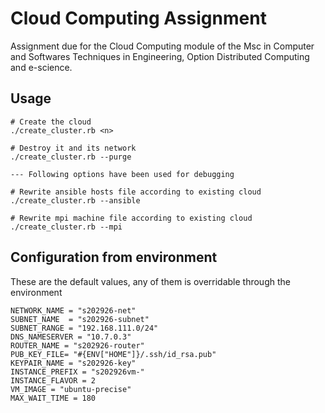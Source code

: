 Cloud Computing Assignment
==========================

Assignment due for the Cloud Computing module of the Msc in Computer and
Softwares Techniques in Engineering, Option Distributed Computing and
e-science.

Usage
-----

```
# Create the cloud
./create_cluster.rb <n>

# Destroy it and its network
./create_cluster.rb --purge

--- Following options have been used for debugging

# Rewrite ansible hosts file according to existing cloud
./create_cluster.rb --ansible

# Rewrite mpi machine file according to existing cloud
./create_cluster.rb --mpi
```

Configuration from environment
------------------------------

These are the default values, any of them is overridable through the environment

```
NETWORK_NAME = "s202926-net"
SUBNET_NAME  = "s202926-subnet"
SUBNET_RANGE = "192.168.111.0/24"
DNS_NAMESERVER = "10.7.0.3"
ROUTER_NAME = "s202926-router"
PUB_KEY_FILE= "#{ENV["HOME"]}/.ssh/id_rsa.pub"
KEYPAIR_NAME = "s202926-key"
INSTANCE_PREFIX = "s202926vm-"
INSTANCE_FLAVOR = 2
VM_IMAGE = "ubuntu-precise"
MAX_WAIT_TIME = 180
```

